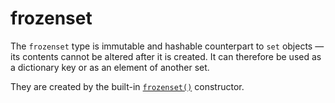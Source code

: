 # frozenset
The `frozenset` type is immutable and hashable counterpart to `set` objects — its contents cannot be altered after it is created. It can therefore be used as a dictionary key or as an element of another set.

They are created by the built-in [`frozenset()`](/built-in-functions/frozenset.md) constructor. 